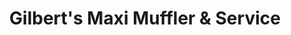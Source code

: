 ---
title: "Gilbert's Maxi Muffler & Service"
url: /hastings/gilberts-maxi-muffler-and-service/
shop: car repair
---